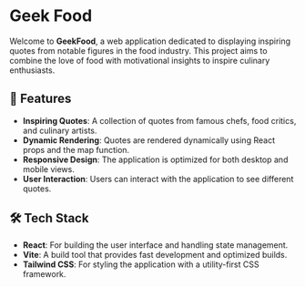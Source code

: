 # Geek Food 

Welcome to **GeekFood**, a web application dedicated to displaying inspiring quotes from notable figures in the food industry. This project aims to combine the love of food with motivational insights to inspire culinary enthusiasts.

## 🌟 Features

- **Inspiring Quotes**: A collection of quotes from famous chefs, food critics, and culinary artists.
- **Dynamic Rendering**: Quotes are rendered dynamically using React props and the map function.
- **Responsive Design**: The application is optimized for both desktop and mobile views.
- **User Interaction**: Users can interact with the application to see different quotes.

## 🛠️ Tech Stack

- **React**: For building the user interface and handling state management.
- **Vite**: A build tool that provides fast development and optimized builds.
- **Tailwind CSS**: For styling the application with a utility-first CSS framework.
